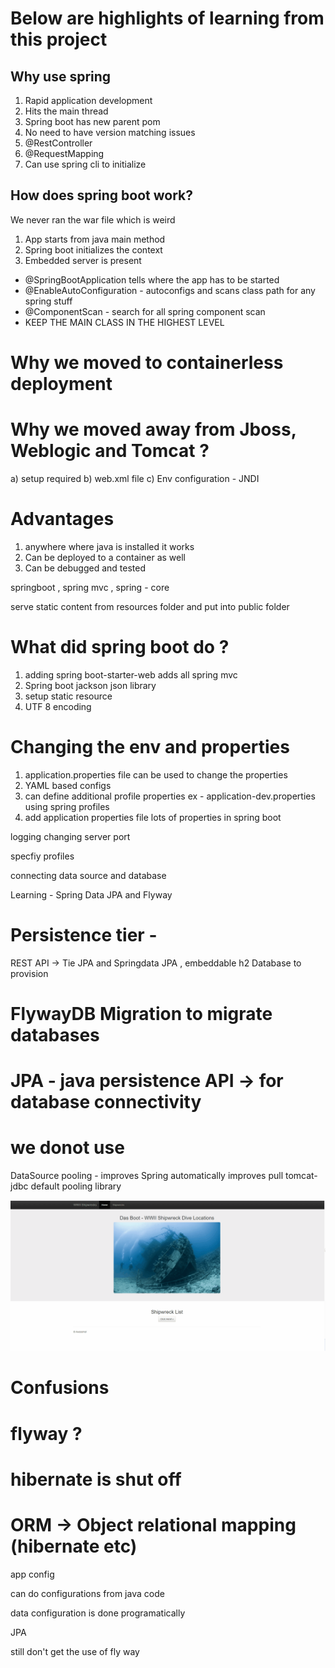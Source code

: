 # Below are highlights of learning from this project

## Why use spring
1. Rapid application development 
2. Hits the main thread
3. Spring boot has new parent pom
4. No need to have version matching issues
5. @RestController
6. @RequestMapping
7. Can use spring cli to initialize


## How does spring boot work? 

We never ran the war file which is weird

1) App starts from java main method
2) Spring boot initializes the context 
3) Embedded server is present

* @SpringBootApplication tells where the app has to be started
* @EnableAutoConfiguration - autoconfigs and scans class path for any spring stuff
* @ComponentScan - search for all spring component scan
* KEEP THE MAIN CLASS IN THE HIGHEST LEVEL
  
# Why we moved to containerless deployment 

# Why we moved away from Jboss, Weblogic and Tomcat ?
a) setup required
b) web.xml file
c) Env configuration - JNDI


# Advantages 
1) anywhere where java is installed it works
2) Can be deployed to a container as well
3) Can be debugged and tested

springboot , spring mvc , spring - core

serve static content from resources folder and put into public folder


# What did spring boot do ? 
 1) adding spring boot-starter-web adds all spring mvc
 2) Spring boot jackson json library
 3) setup static resource
 4) UTF 8 encoding

# Changing the env and properties
 1) application.properties file can be used to change the properties
 2) YAML based configs
 3) can define additional profile properties
 ex - application-dev.properties
 using spring profiles
 4) add application properties file
 lots of properties in spring boot

 logging
 changing server port
 
 specfiy profiles

 connecting data source and database

Learning - Spring Data JPA and Flyway

# Persistence tier - 
 REST API -> Tie JPA and Springdata JPA , embeddable h2 Database to provision

# FlywayDB Migration to migrate databases

# JPA - java persistence API -> for database connectivity

# we donot use 
 DataSource pooling - improves 
 Spring automatically improves pull
 tomcat-jdbc default pooling library

![SpringLearning](SpringLearning.gif)
# Confusions 
# flyway ?

# hibernate is shut off

# ORM -> Object relational mapping (hibernate etc)
 app config

can do configurations from java code

data configuration is done programatically


JPA

still don't get the use of fly way
